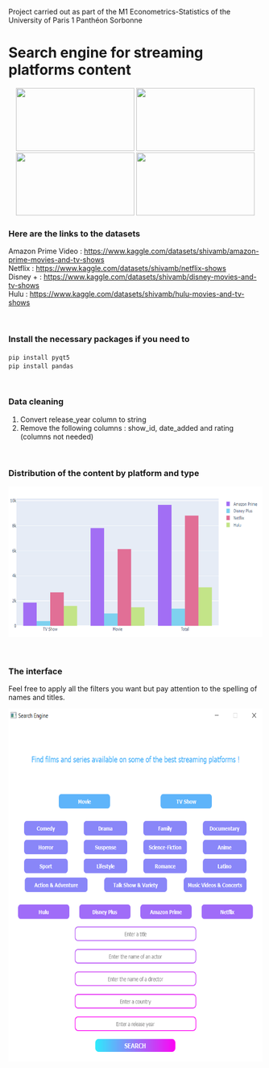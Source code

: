 Project carried out as part of the M1 Econometrics-Statistics of the University of Paris 1 Panthéon Sorbonne

# Search engine for streaming platforms content

<p align="center">
  <img src="https://boutique.orange.fr/informations/amazon-prime-video/img/visuel-entete.png" width="235" height="125">
  <img src="https://cineuropa.org/imgCache/2018/09/19/1537358562024_0570x0400_0x0x0x0_1573370192897.png" width="235" height="125">
  <img src="http://watchama.fr/wp-content/uploads/2020/01/disney-plus-logo.png" width="235" height="125">
  <img src="https://assetshuluimcom-a.akamaihd.net/h3o/facebook_share_thumb_default_hulu.jpg" width="235" height="125">
</p>

### Here are the links to the datasets
Amazon Prime Video : https://www.kaggle.com/datasets/shivamb/amazon-prime-movies-and-tv-shows <br/>
Netflix : https://www.kaggle.com/datasets/shivamb/netflix-shows <br/>
Disney + : https://www.kaggle.com/datasets/shivamb/disney-movies-and-tv-shows <br/>
Hulu : https://www.kaggle.com/datasets/shivamb/hulu-movies-and-tv-shows <br/>


&nbsp;
### Install the necessary packages if you need to 

`pip install pyqt5`  <br/>
`pip install pandas`

&nbsp;
### Data cleaning 
1. Convert release_year column to string <br/>
2. Remove the following columns : show_id, date_added and rating (columns not needed)

&nbsp;
### Distribution of the content by platform and type

<p align="center">
  <img src="https://github.com/Soniabhd/Streaming/blob/main/graph_stream.png" width="700" height="300" >
</p>


&nbsp;
### The interface
Feel free to apply all the filters you want but pay attention to the spelling of names and titles.

<p align="center">
  <img src="https://github.com/Soniabhd/Streaming/blob/main/interface.png" width="600" height="700" >
</p>
